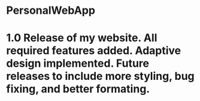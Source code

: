 # PersonalWebApp

# 1.0 Release of my website. All required features added. Adaptive design implemented. Future releases to include more styling, bug fixing, and better formating.
